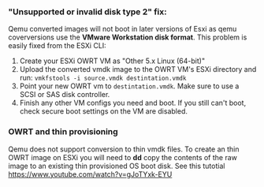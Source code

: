 ### "Unsupported or invalid disk type 2" fix:
Qemu converted images will not boot in later versions of Esxi as qemu coverversions use the **VMware Workstation disk format**.
This problem is easily fixed from the ESXi CLI:

1. Create your ESXi OWRT VM as "Other 5.x Linux (64-bit)"
2. Upload the converted vmdk image to the OWRT VM's ESXi directory and run:
`vmkfstools -i source.vmdk destintation.vmdk`
3. Point your new OWRT vm to `destintation.vmdk`. Make sure to use a SCSI or SAS disk controller.
4. Finish any other VM configs you need and boot. If you still can't boot, check secure boot settings on the VM are disabled.

### OWRT and thin provisioning
Qemu does not support conversion to thin vmdk files. To create an thin OWRT image on ESXi you will need to **dd** copy the contents of the raw image to an existing thin provisioned OS boot disk. See this tutotial https://www.youtube.com/watch?v=gJoTYxk-EYU
